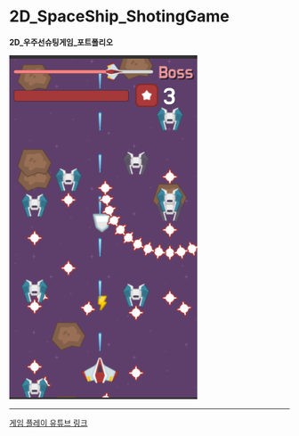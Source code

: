 # 2D_SpaceShip_ShotingGame
**2D_우주선슈팅게임_포트폴리오**

![X](https://github.com/LiNamYoon/2D_SpaceShip_ShotingGame/blob/master/screenshot.PNG?raw=true) 

* * *
[게임 플레이 유튜브 링크](https://youtu.be/ITF34vCFlgk)


